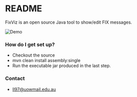 # README #

FixViz is an open source Java tool to show/edit FIX messages.

![Demo](https://bitbucket.org/louandramon/fixviz/raw/master/gui.png)

### How do I get set up? ###

* Checkout the source
* mvn clean install assembly:single
* Run the executable jar produced in the last step.

### Contact ###

* ll97@uowmail.edu.au
